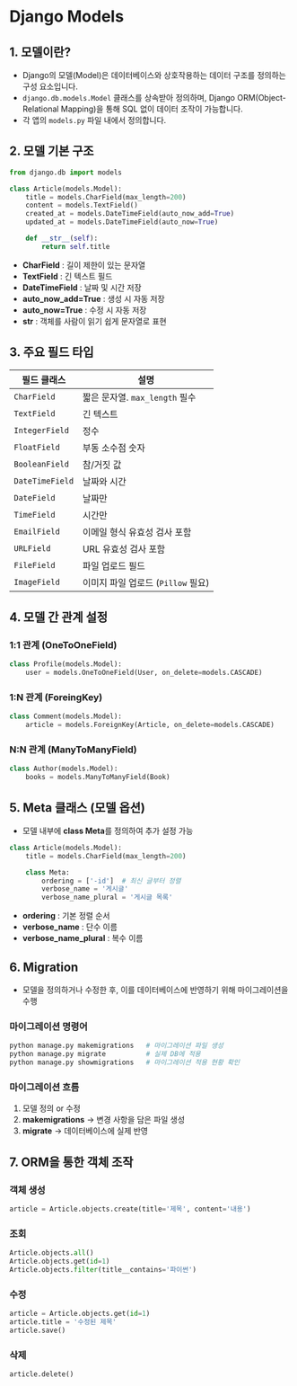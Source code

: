 <!-- 모델 정의, ORM 기본, 마이그레이션 -->

# Django Models

## 1. 모델이란?

- Django의 모델(Model)은 데이터베이스와 상호작용하는 데이터 구조를 정의하는 구성 요소입니다.
- `django.db.models.Model` 클래스를 상속받아 정의하며, Django ORM(Object-Relational Mapping)을 통해 SQL 없이 데이터 조작이 가능합니다.
- 각 앱의 `models.py` 파일 내에서 정의합니다.

## 2. 모델 기본 구조

```python
from django.db import models

class Article(models.Model):
    title = models.CharField(max_length=200)
    content = models.TextField()
    created_at = models.DateTimeField(auto_now_add=True)
    updated_at = models.DateTimeField(auto_now=True)

    def __str__(self):
        return self.title
```
 - **CharField** : 길이 제한이 있는 문자열  
 - **TextField** : 긴 텍스트 필드  
 - **DateTimeField** : 날짜 및 시간 저장  
 - **auto_now_add=True** : 생성 시 자동 저장  
 - **auto_now=True** : 수정 시 자동 저장  
 - **__str__** : 객체를 사람이 읽기 쉽게 문자열로 표현  

## 3. 주요 필드 타입

| 필드 클래스          | 설명                       |
| --------------- | ------------------------ |
| `CharField`     | 짧은 문자열. `max_length` 필수  |
| `TextField`     | 긴 텍스트                    |
| `IntegerField`  | 정수                       |
| `FloatField`    | 부동 소수점 숫자                |
| `BooleanField`  | 참/거짓 값                   |
| `DateTimeField` | 날짜와 시간                   |
| `DateField`     | 날짜만                      |
| `TimeField`     | 시간만                      |
| `EmailField`    | 이메일 형식 유효성 검사 포함         |
| `URLField`      | URL 유효성 검사 포함            |
| `FileField`     | 파일 업로드 필드                |
| `ImageField`    | 이미지 파일 업로드 (`Pillow` 필요) |

## 4. 모델 간 관계 설정

### 1:1 관계 (OneToOneField)
```python
class Profile(models.Model):
    user = models.OneToOneField(User, on_delete=models.CASCADE)
```

### 1:N 관계 (ForeingKey)
```python
class Comment(models.Model):
    article = models.ForeignKey(Article, on_delete=models.CASCADE)
```

### N:N 관계 (ManyToManyField)
```python
class Author(models.Model):
    books = models.ManyToManyField(Book)
```

## 5. Meta 클래스 (모델 옵션)
 - 모델 내부에 **class Meta**를 정의하여 추가 설정 가능  
```python
class Article(models.Model):
    title = models.CharField(max_length=200)

    class Meta:
        ordering = ['-id']  # 최신 글부터 정렬
        verbose_name = '게시글'
        verbose_name_plural = '게시글 목록'
```
 - **ordering** : 기본 정렬 순서
 - **verbose_name** : 단수 이름
 - **verbose_name_plural** : 복수 이름

## 6. Migration
 - 모델을 정의하거나 수정한 후, 이를 데이터베이스에 반영하기 위해 마이그레이션을 수행

### 마이그레이션 명령어
```bash
python manage.py makemigrations   # 마이그레이션 파일 생성
python manage.py migrate          # 실제 DB에 적용
python manage.py showmigrations   # 마이그레이션 적용 현황 확인
```

### 마이그레이션 흐름
1. 모델 정의 or 수정
2. **makemigrations** -> 변경 사항을 담은 파일 생성
3. **migrate** -> 데이터베이스에 실제 반영

## 7. ORM을 통한 객체 조작

### 객체 생성
```python
article = Article.objects.create(title='제목', content='내용')
```
### 조회
```python
Article.objects.all()
Article.objects.get(id=1)
Article.objects.filter(title__contains='파이썬')
```
### 수정
```python
article = Article.objects.get(id=1)
article.title = '수정된 제목'
article.save()
```
### 삭제
```python
article.delete()
```